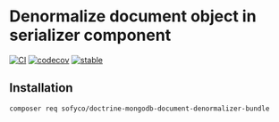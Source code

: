 # Denormalize document object in serializer component

[![CI](https://github.com/sofyco/doctrine-mongodb-document-denormalizer-bundle/actions/workflows/ci.yaml/badge.svg)](https://github.com/sofyco/doctrine-mongodb-document-denormalizer-bundle/actions/workflows/ci.yaml)
[![codecov](https://codecov.io/gh/sofyco/doctrine-mongodb-document-denormalizer-bundle/branch/main/graph/badge.svg?token=NL09KRQ74L)](https://codecov.io/gh/sofyco/doctrine-mongodb-document-denormalizer-bundle)
[![stable](http://poser.pugx.org/sofyco/doctrine-mongodb-document-denormalizer-bundle/v)](https://packagist.org/packages/sofyco/doctrine-mongodb-document-denormalizer-bundle)

## Installation

```bash
composer req sofyco/doctrine-mongodb-document-denormalizer-bundle
```
